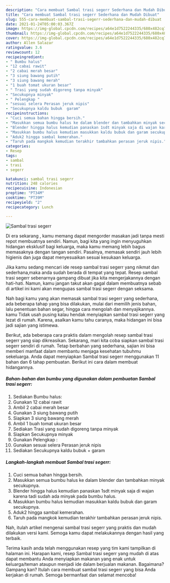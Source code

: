 ```yaml
---
description: "Cara membuat Sambal trasi segerr Sederhana dan Mudah Dibuat"
title: "Cara membuat Sambal trasi segerr Sederhana dan Mudah Dibuat"
slug: 555-cara-membuat-sambal-trasi-segerr-sederhana-dan-mudah-dibuat
date: 2021-01-24T05:00:03.367Z
image: https://img-global.cpcdn.com/recipes/a64e1d7522244335/680x482cq70/sambal-trasi-segerr-foto-resep-utama.jpg
thumbnail: https://img-global.cpcdn.com/recipes/a64e1d7522244335/680x482cq70/sambal-trasi-segerr-foto-resep-utama.jpg
cover: https://img-global.cpcdn.com/recipes/a64e1d7522244335/680x482cq70/sambal-trasi-segerr-foto-resep-utama.jpg
author: Allen Salazar
ratingvalue: 3.6
reviewcount: 12
recipeingredient:
- " Bumbu halus"
- "12 cabai rawit"
- "2 cabai merah besar"
- "3 siung bawang putih"
- "3 siung bawang merah"
- "1 buah tomat ukuran besar"
- " Trasi yang sudah digoreng tanpa minyak"
- "Secukupnya minyak"
- " Pelengkap "
- "sesuai selera Perasan jeruk nipis"
- "Secukupnya kaldu bubuk  garam"
recipeinstructions:
- "Cuci semua bahan hingga bersih."
- "Masukkan semua bumbu halus ke dalam blender dan tambahkan minyak secukupnya."
- "Blender hingga halus kemudian panaskan 1sdt minyak saja di wajan karena tadi sudah ada minyak pada bumbu halus."
- "Masukkan bumbu halus kemudian masukkan kaldu bubuk dan garam secukupnya."
- "Aduk2 hingga sambal kemerahan."
- "Taruh pada mangkok kemudian terakhir tambahkan perasan jeruk nipis."
categories:
- Resep
tags:
- sambal
- trasi
- segerr

katakunci: sambal trasi segerr 
nutrition: 248 calories
recipecuisine: Indonesian
preptime: "PT34M"
cooktime: "PT39M"
recipeyield: "2"
recipecategory: Lunch

---
```



![Sambal trasi segerr](https://img-global.cpcdn.com/recipes/a64e1d7522244335/680x482cq70/sambal-trasi-segerr-foto-resep-utama.jpg)

Di era  sekarang , kamu memang dapat mengorder masakan jadi tanpa mesti repot membuatnya sendiri. Namun, bagi kita yang ingin menyuguhkan hidangan eksklusif bagi keluarga, maka kamu memang lebih bagus memasaknya dengan tangan sendiri. Pasalnya, memasak sendiri jauh lebih higienis dan juga dapat menyesuaikan sesuai kesukaan keluarga.

Jika kamu sedang mencari ide resep sambal trasi segerr yang nikmat dan sederhana,maka anda sudah berada di tempat yang tepat. Resep sambal trasi segerr  sebenarnya gampang dibuat jika kita mengerjakannya dengan hati-hati. Namun, kamu jangan takut akan gagal dalam membuatnya 
sebab di artikel ini kami akan mengupas sambal trasi segerr dengan seksama.  



Nah bagi kamu yang akan memasak sambal trasi segerr yang sederhana, ada beberapa tahap yang bisa dilakukan, mulai dari memilih jenis bahan, lalu penentuan bahan segar, hingga cara mengolah dan menyajikannya. kamu Tidak usah pusing kalau hendak menyiapkan sambal trasi segerr yang lezat di rumah. Karena, asalkan kamu  tahu caranya, maka hidangan ini bisa jadi sajian yang istimewa.

Berikut, ada beberapa cara praktis  dalam mengolah resep sambal trasi segerr yang siap dikreasikan. Sekarang, mari kita coba siapkan sambal trasi segerr sendiri di rumah. Tetap berbahan yang sederhana, sajian ini bisa memberi manfaat dalam membantu menjaga kesehatan tubuhmu sekeluarga. Anda dapat menyiapkan Sambal trasi segerr menggunakan 11 bahan dan 6 tahap pembuatan. Berikut ini cara dalam membuat hidangannya.

<!--inarticleads1-->

##### Bahan-bahan dan bumbu yang digunakan dalam pembuatan Sambal trasi segerr:

1. Sediakan  Bumbu halus:
1. Gunakan 12 cabai rawit
1. Ambil 2 cabai merah besar
1. Gunakan 3 siung bawang putih
1. Siapkan 3 siung bawang merah
1. Ambil 1 buah tomat ukuran besar
1. Sediakan  Trasi yang sudah digoreng tanpa minyak
1. Siapkan Secukupnya minyak
1. Gunakan  Pelengkap :
1. Gunakan sesuai selera Perasan jeruk nipis
1. Sediakan Secukupnya kaldu bubuk + garam




<!--inarticleads2-->

##### Langkah-langkah membuat Sambal trasi segerr:

1. Cuci semua bahan hingga bersih.
1. Masukkan semua bumbu halus ke dalam blender dan tambahkan minyak secukupnya.
1. Blender hingga halus kemudian panaskan 1sdt minyak saja di wajan karena tadi sudah ada minyak pada bumbu halus.
1. Masukkan bumbu halus kemudian masukkan kaldu bubuk dan garam secukupnya.
1. Aduk2 hingga sambal kemerahan.
1. Taruh pada mangkok kemudian terakhir tambahkan perasan jeruk nipis.




Nah, itulah artikel mengenai  sambal trasi segerr  yang praktis dan mudah dilakukan versi kami. Semoga kamu dapat melakukannya dengan hasil yang terbaik. 

Terima kasih anda telah menggunakan resep yang tim kami tampilkan di halaman ini. Harapan kami, resep  Sambal trasi segerr yang mudah di atas dapat membantu Anda menyiapkan makanan yang enak untuk keluarga/teman ataupun menjadi ide dalam berjualan makanan. Bagaimana? Gampang kan? Itulah cara membuat sambal trasi segerr yang bisa Anda kerjakan di rumah. Semoga bermanfaat dan selamat mencoba!

